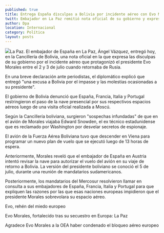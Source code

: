 ```yaml
---
published: true
title: Entrega España disculpas a Bolivia por incidente aéreo con Evo Morales
twitt: Embajador en La Paz remitió nota oficial de su gobierno y expresó que la excusa fue por el impasse y las molestias ocasionadas al mandatario cuando regresaba de Rusia.
author: Dpa
location: Internacional
category: Política
layout: posts
---
```


![](http://i.imgur.com/2INTWeUm.jpg)La Paz. El embajador de España en La Paz, Ángel Vázquez, entregó hoy, en la Cancillería de Bolivia, una nota oficial en la que expresa las disculpas de su gobierno por el incidente aéreo que protagonizó el presidente Evo Morales entre el 2 y 3 de julio cuando retornaba de Rusia.

En una breve declaración ante periodistas, el diplomático explicó que entregó "una excusa a Bolivia por el impasse y las molestias ocasionadas a su presidente".

El gobierno de Bolivia denunció que España, Francia, Italia y Portugal restringieron el paso de la nave presencial por sus respectivos espacios aéreos luego de una visita oficial realizada a Moscú.

Según la Cancillería boliviana, surgieron "sospechas infundadas" de que en el avión de Morales viajaba Edward Snowden, el ex técnico estadunidense que es reclamado por Washington por desvelar secretos de espionaje.

El avión de la Fuerza Aérea Boliviana tuvo que descender en Viena para programar un nuevo plan de vuelo que se ejecutó luego de 13 horas de espera.

Anteriormente, Morales reveló que el embajador de España en Austria intentó revisar la nave para autorizar el vuelo del avión en su viaje de retorno a Bolivia. La versión del presidente boliviano se conoció el 5 de julio, durante una reunión de mandatarios sudamericanos.

Posteriormente, los mandatarios del Mercosur resolvieron llamar en consulta a sus embajadores de España, Francia, Italia y Portugal para que expliquen las razones por las que esas naciones europeas impidieron que el presidente Morales sobrevolara su espacio aéreo.

Evo, rehén del miedo europeo

Evo Morales, fortalecido tras su secuestro en Europa: La Paz

Agradece Evo Morales a la OEA haber condenado el bloqueo aéreo europeo
